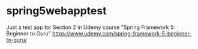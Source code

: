 # spring5webapptest

Just a test app for Section 2 in Udemy course "Spring Framework 5: Beginner to Guru"
https://www.udemy.com/spring-framework-5-beginner-to-guru/
